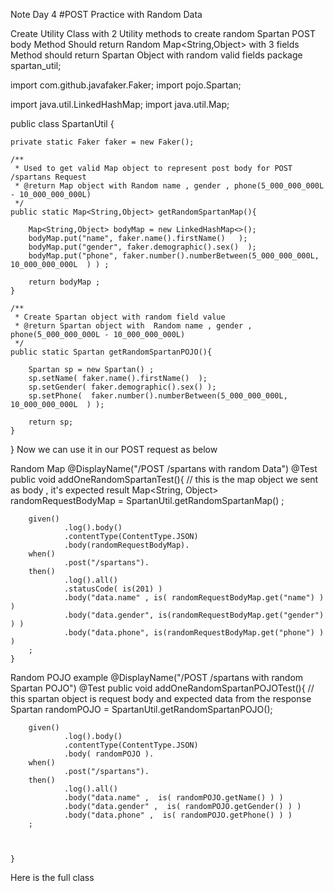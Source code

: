 Note Day 4
#POST Practice with Random Data

Create Utility Class with 2 Utility methods to create random Spartan POST body
Method Should return Random Map<String,Object> with 3 fields
Method should return Spartan Object with random valid fields
package spartan_util;

import com.github.javafaker.Faker;
import pojo.Spartan;

import java.util.LinkedHashMap;
import java.util.Map;

public class SpartanUtil {

    private static Faker faker = new Faker();

    /**
     * Used to get valid Map object to represent post body for POST /spartans Request
     * @return Map object with Random name , gender , phone(5_000_000_000L - 10_000_000_000L)
     */
    public static Map<String,Object> getRandomSpartanMap(){

        Map<String,Object> bodyMap = new LinkedHashMap<>();
        bodyMap.put("name", faker.name().firstName()   );
        bodyMap.put("gender", faker.demographic().sex()  );
        bodyMap.put("phone", faker.number().numberBetween(5_000_000_000L, 10_000_000_000L  ) ) ;

        return bodyMap ;
    }

    /**
     * Create Spartan object with random field value
     * @return Spartan object with  Random name , gender , phone(5_000_000_000L - 10_000_000_000L)
     */
    public static Spartan getRandomSpartanPOJO(){

        Spartan sp = new Spartan() ;
        sp.setName( faker.name().firstName()  );
        sp.setGender( faker.demographic().sex() );
        sp.setPhone(  faker.number().numberBetween(5_000_000_000L, 10_000_000_000L  ) );

        return sp;
    }


}
Now we can use it in our POST request as below

Random Map
@DisplayName("/POST /spartans with random Data")
@Test
public void addOneRandomSpartanTest(){
// this is the map object we sent as body , it's expected result
Map<String, Object> randomRequestBodyMap
= SpartanUtil.getRandomSpartanMap() ;

        given()
                .log().body()
                .contentType(ContentType.JSON)
                .body(randomRequestBodyMap).
        when()
                .post("/spartans").
        then()
                .log().all()
                .statusCode( is(201) )
                .body("data.name" , is( randomRequestBodyMap.get("name") )   )
                .body("data.gender", is(randomRequestBodyMap.get("gender") ) )
                .body("data.phone", is(randomRequestBodyMap.get("phone") ) )
        ;
    }
Random POJO example
@DisplayName("/POST /spartans with random Spartan POJO")
@Test
public void addOneRandomSpartanPOJOTest(){
// this spartan object is request body and expected data from the response
Spartan randomPOJO = SpartanUtil.getRandomSpartanPOJO();

        given()
                .log().body()
                .contentType(ContentType.JSON)
                .body( randomPOJO ).
        when()
                .post("/spartans").
        then()
                .log().all()
                .body("data.name" ,  is( randomPOJO.getName() ) )
                .body("data.gender" ,  is( randomPOJO.getGender() ) )
                .body("data.phone" ,  is( randomPOJO.getPhone() ) )
        ;



    }
Here is the full class